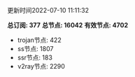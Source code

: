 更新时间2022-07-10 11:11:32

**总订阅: 377**
**总节点: 16042**
**有效节点: 4702**
- trojan节点: 422
- ss节点: 1807
- ssr节点: 183
- v2ray节点: 2290
